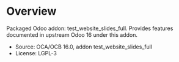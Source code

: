 # Overview

Packaged Odoo addon: test_website_slides_full. Provides features documented in upstream Odoo 16 under this addon.

- Source: OCA/OCB 16.0, addon test_website_slides_full
- License: LGPL-3
